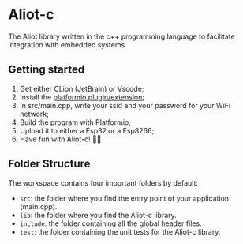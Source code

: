# Aliot-c
The Aliot library written in the c++ programming language to facilitate integration with embedded systems

## Getting started

1. Get either CLion (JetBrain) or Vscode;
2. Install the [platformio plugin/extension](https://platformio.org/platformio-ide);
3. In src/main.cpp, write your ssid and your password for your WiFi network;
4. Build the program with Platformio;
5. Upload it to either a Esp32 or a Esp8266;
6. Have fun with Aliot-c! 🥳🍾

## Folder Structure

The workspace contains four important folders by default:

- `src`: the folder where you find the entry point of your application (main.cpp).
- `lib`: the folder where you find the Aliot-c library.
- `include`: the folder containing all the global header files.
- `test`: the folder containing the unit tests for the Aliot-c library.
